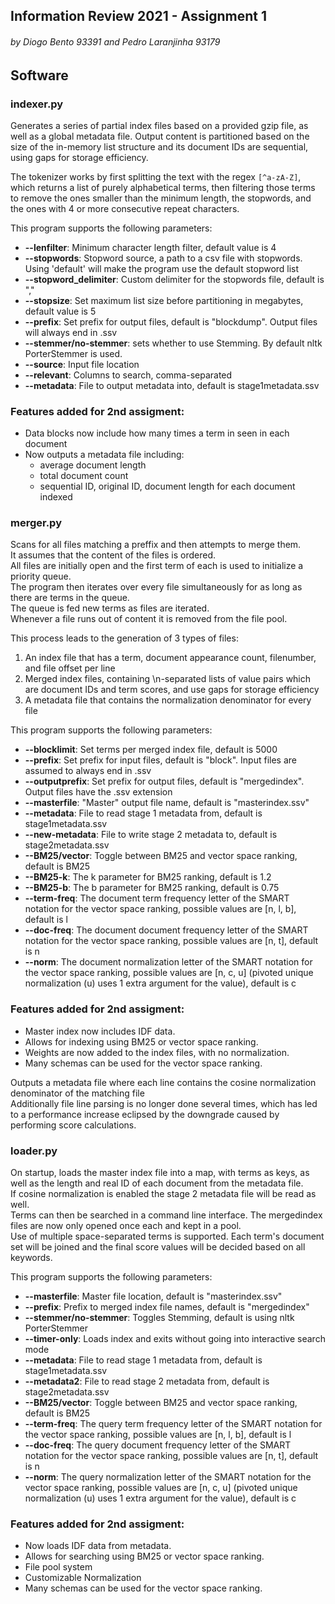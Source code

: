 ## Information Review 2021 - Assignment 1
###### by Diogo Bento 93391 and Pedro Laranjinha 93179

## Software
### indexer.py
Generates a series of partial index files based on a provided gzip file, as well as a global metadata file.
Output content is partitioned based on the size of the in-memory list structure and its document IDs are sequential, using gaps for storage efficiency.

The tokenizer works by first splitting the text with the regex `[^a-zA-Z]`, which returns a list of purely alphabetical terms, then filtering those terms to remove the ones smaller than the minimum length, the stopwords, and the ones with 4 or more consecutive repeat characters.

This program supports the following parameters:

+ **--lenfilter**: Minimum character length filter, default value is 4 
+ **--stopwords**: Stopword source, a path to a csv file with stopwords.  
        Using 'default' will make the program use the default stopword list
+ **--stopword_delimiter**: Custom delimiter for the stopwords file, default is ","
+ **--stopsize**: Set maximum list size before partitioning in megabytes, default value is 5
+ **--prefix**: Set prefix for output files, default is "blockdump". Output files will always end in .ssv
+ **--stemmer/no-stemmer**: sets whether to use Stemming. By default nltk PorterStemmer is used.
+ **--source**: Input file location
+ **--relevant**: Columns to search, comma-separated
+ **--metadata**: File to output metadata into, default is stage1metadata.ssv

### Features added for 2nd assigment:
- Data blocks now include how many times a term in seen in each document  
- Now outputs a metadata file including: 
    + average document length
    + total document count
    + sequential ID, original ID, document length for each document indexed

### merger.py
Scans for all files matching a preffix and then attempts to merge them.\
It assumes that the content of the files is ordered.\
All files are initially open and the first term of each is used to initialize a priority queue.\
The program then iterates over every file simultaneously for as long as there are terms in the queue.\
The queue is fed new terms as files are iterated.\
Whenever a file runs out of content it is removed from the file pool.

This process leads to the generation of 3 types of files:
1. An index file that has a term, document appearance count, filenumber, and file offset per line
2. Merged index files, containing \n-separated lists of value pairs which are document IDs and term scores, and use gaps for storage efficiency   
3. A metadata file that contains the normalization denominator for every file


This program supports the following parameters:
+ **--blocklimit**: Set terms per merged index file, default is 5000
+ **--prefix**: Set prefix for input files, default is "block". Input files are assumed to always end in .ssv
+ **--outputprefix**: Set prefix for output files, default is "mergedindex". Output files have the .ssv extension
+ **--masterfile**: "Master" output file name, default is "masterindex.ssv"
+ **--metadata**: File to read stage 1 metadata from, default is stage1metadata.ssv
+ **--new-metadata**: File to write stage 2 metadata to, default is stage2metadata.ssv
+ **--BM25/vector**: Toggle between BM25 and vector space ranking, default is BM25
+ **--BM25-k**: The k parameter for BM25 ranking, default is 1.2
+ **--BM25-b**: The b parameter for BM25 ranking, default is 0.75
+ **--term-freq**: The document term frequency letter of the SMART notation for the vector space ranking, possible values are [n, l, b], default is l
+ **--doc-freq**: The document document frequency letter of the SMART notation for the vector space ranking, possible values are [n, t], default is n
+ **--norm**: The document normalization letter of the SMART notation for the vector space ranking, possible values are [n, c, u] (pivoted unique normalization (u) uses 1 extra argument for the value), default is c

### Features added for 2nd assigment:
+ Master index now includes IDF data.  
+ Allows for indexing using BM25 or vector space ranking.
+ Weights are now added to the index files, with no normalization.  
+ Many schemas can be used for the vector space ranking.

Outputs a metadata file where each line contains the cosine normalization denominator of the matching file  
Additionally file line parsing is no longer done several times, which has led to a performance increase eclipsed by the downgrade caused by performing score calculations.

### loader.py
On startup, loads the master index file into a map, with terms as keys, as well as the length and real ID of each document from the metadata file.\
If cosine normalization is enabled the stage 2 metadata file will be read as well.  
Terms can then be searched in a command line interface.
The mergedindex files are now only opened once each and kept in a pool.  
Use of multiple space-separated terms is supported. Each term's document set will be joined and the final score values will be decided based on all keywords.

This program supports the following parameters:
+ **--masterfile**: Master file location, default is "masterindex.ssv"
+ **--prefix**: Prefix to merged index file names, default is "mergedindex"
+ **--stemmer/no-stemmer**: Toggles Stemming, default is using nltk PorterStemmer
+ **--timer-only**: Loads index and exits without going into interactive search mode
+ **--metadata**: File to read stage 1 metadata from, default is stage1metadata.ssv
+ **--metadata2**: File to read stage 2 metadata from, default is stage2metadata.ssv
+ **--BM25/vector**: Toggle between BM25 and vector space ranking, default is BM25
+ **--term-freq**: The query term frequency letter of the SMART notation for the vector space ranking, possible values are [n, l, b], default is l
+ **--doc-freq**: The query document frequency letter of the SMART notation for the vector space ranking, possible values are [n, t], default is n
+ **--norm**: The query normalization letter of the SMART notation for the vector space ranking, possible values are [n, c, u] (pivoted unique normalization (u) uses 1 extra argument for the value), default is c

### Features added for 2nd assigment:
+ Now loads IDF data from metadata.
+ Allows for searching using BM25 or vector space ranking.
+ File pool system
+ Customizable Normalization
+ Many schemas can be used for the vector space ranking.
